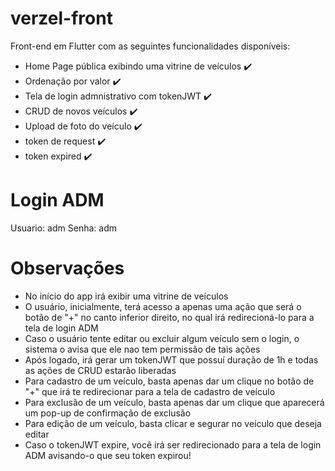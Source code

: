 # verzel-front

Front-end em Flutter com as seguintes funcionalidades disponíveis:
- Home Page pública exibindo uma vitrine de veículos ✔️
- Ordenação por valor ✔️
- Tela de login admnistrativo com tokenJWT ✔️
- CRUD de novos veículos ✔️
- Upload de foto do veículo ✔️
- token de request ✔️
- token expired ✔️

# Login ADM
Usuario: adm
Senha: adm

# Observações

- No início do app irá exibir uma vitrine de veículos
- O usuário, inicialmente, terá acesso a apenas uma ação que será o botão de "+" no canto inferior direito, no qual irá redirecioná-lo para a tela de login ADM
- Caso o usuário tente editar ou excluir algum veículo sem o login, o sistema o avisa que ele nao tem permissão de tais ações
- Após logado, irá gerar um tokenJWT que possuí duração de 1h e todas as ações de CRUD estarão liberadas
- Para cadastro de um veículo, basta apenas dar um clique no botão de "+" que irá te redirecionar para a tela de cadastro de veículo
- Para exclusão de um veículo, basta apenas dar um clique que aparecerá um pop-up de confirmação de exclusão
- Para edição de um veículo, basta clicar e segurar no veículo que deseja editar
- Caso o tokenJWT expire, você irá ser redirecionado para a tela de login ADM avisando-o que seu token expirou!
